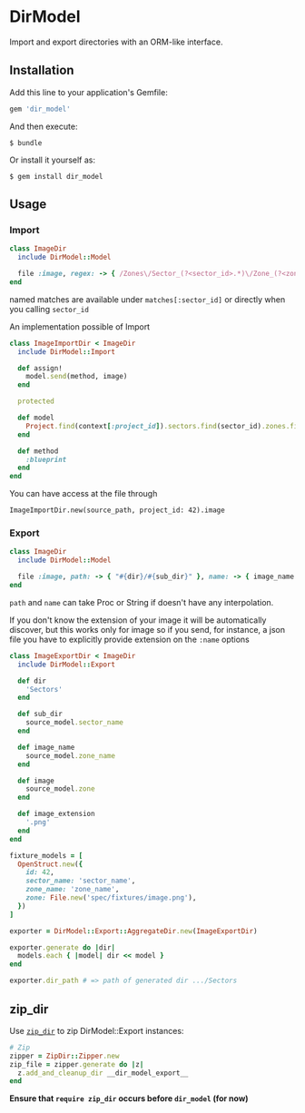 # DirModel

Import and export directories with an ORM-like interface.

## Installation

Add this line to your application's Gemfile:

```ruby
gem 'dir_model'
```

And then execute:

    $ bundle

Or install it yourself as:

    $ gem install dir_model

## Usage

### Import

```ruby
class ImageDir
  include DirModel::Model

  file :image, regex: -> { /Zones\/Sector_(?<sector_id>.*)\/Zone_(?<zone_id>.*)\.(?<extension>png|jpg)/i }
end
```

named matches are available under `matches[:sector_id]` or directly when you calling `sector_id`

An implementation possible of Import

```ruby
class ImageImportDir < ImageDir
  include DirModel::Import

  def assign!
    model.send(method, image)
  end

  protected

  def model
    Project.find(context[:project_id]).sectors.find(sector_id).zones.find(zone_id)
  end

  def method
    :blueprint
  end
end
```

You can have access at the file through

`ImageImportDir.new(source_path, project_id: 42).image`

### Export

```ruby
class ImageDir
  include DirModel::Model

  file :image, path: -> { "#{dir}/#{sub_dir}" }, name: -> { image_name }
end
```

`path` and `name` can take Proc or String if doesn't have any interpolation.

If you don't know the extension of your image it will be automatically discover, but this works only for image so if you send, for instance, a json file you have to explicitly provide extension on the `:name` options

```ruby
class ImageExportDir < ImageDir
  include DirModel::Export

  def dir
    'Sectors'
  end

  def sub_dir
    source_model.sector_name
  end

  def image_name
    source_model.zone_name
  end

  def image
    source_model.zone
  end

  def image_extension
    '.png'
  end
end

fixture_models = [
  OpenStruct.new({
    id: 42,
    sector_name: 'sector_name',
    zone_name: 'zone_name',
    zone: File.new('spec/fixtures/image.png'),
  })
]

exporter = DirModel::Export::AggregateDir.new(ImageExportDir)

exporter.generate do |dir|
  models.each { |model| dir << model }
end

exporter.dir_path # => path of generated dir .../Sectors
```

## zip_dir
Use [`zip_dir`](https://github.com/FinalCAD/zip_dir) to zip DirModel::Export instances:
```ruby
# Zip
zipper = ZipDir::Zipper.new
zip_file = zipper.generate do |z|
  z.add_and_cleanup_dir __dir_model_export__
end
```

**Ensure that `require zip_dir` occurs before `dir_model` (for now)**
